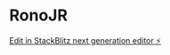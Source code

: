 # RonoJR

[Edit in StackBlitz next generation editor ⚡️](https://stackblitz.com/~/github.com/Ronojunior646/RonoJR)